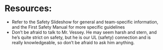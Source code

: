 # Resources:
- Refer to the Safety Slideshow for general and team-specific information, and the First Safety Manual for more specific guidelines 
- Don’t be afraid to talk to Mr. Vessey. He may seem harsh and stern, and he’s quite strict on safety, but he is our UL (safety) connection and is really knowledgeable, so don’t be afraid to ask him anything. 